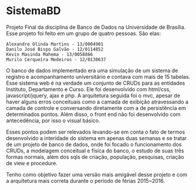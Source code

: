 # SistemaBD

Projeto Final da disciplina de Banco de Dados na Universidade de Brasília. Esse projeto foi feito em um grupo de quatro pessoas. São elas:

	Alexandre Olinda Martins - 13/0004901
	Danilo José Bispo Galvão - 12/0114852
	Kevin Masinda Mahema - 13/0058866
	Murilo Cerqueira Medeiros - 12/0130637

O banco de dados implementado era uma simulação de um sistema de registro e acompanhamento universitário e contava com mais de 15 tabelas. Esse sistema web é na verdade um conjunto de CRUDs para as entidades Instituto, Departamento e Curso. Ele foi desenvolvido com html/css, javascript/jquery, ajax e php. A arquitetura seguida foi o mvc, apesar de haver alguns erros conceituais como a camada de exibição atravessando a camada de controle e conversando diretamente com a de persistência em determinados pontos. Além disso, o front end não foi desenvolvido com antecedência, por isso o visual básico. 

Esses pontos podem ser relevados levando-se em conta o fato de termos desenvolvido a interidade do sistema em apenas duas semanas e se tratar de um projeto de banco de dados, onde foi focado o funcionamento dos CRUDs, a modelagem conceitual e física do banco, o estudo de suas três formas normais, além dos sqls de criação, população, pesquisas, criação de view e procedure.

Tenho como objetivo fazer uma versão mais amigável desse projeto e com a arquitetura mais correta durante o período de férias 2015~2016.